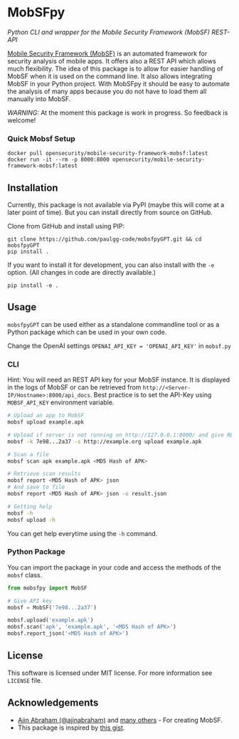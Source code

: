 # MobSFpy

_Python CLI and wrapper for the Mobile Security Framework (MobSF) REST-API_ 

[Mobile Security Framework (MobSF)](https://github.com/MobSF/Mobile-Security-Framework-MobSF) is an automated framework
for security analysis of mobile apps.
It offers also a REST API which allows much flexibility.
The idea of this package is to allow for easier handling of MobSF when it is used on the command line.
It also allows integrating MobSF in your Python project.
With MobSFpy it should be easy to automate the analysis of many apps because you do not have to load them all manually
into MobSF. 


_WARNING:_ At the moment this package is work in progress.
So feedback is welcome!


### Quick Mobsf Setup

```
docker pull opensecurity/mobile-security-framework-mobsf:latest
docker run -it --rm -p 8000:8000 opensecurity/mobile-security-framework-mobsf:latest
```


## Installation

Currently, this package is not available via PyPI (maybe this will come at a later point of time).
But you can install directly from source on GitHub.  

Clone from GitHub and install using PIP:

    git clone https://github.com/paulgg-code/mobsfpyGPT.git && cd mobsfpyGPT
    pip install .
    
If you want to install it for development, you can also install with the `-e` option. 
(All changes in code are directly available.)

    pip install -e .

## Usage

`mobsfpyGPT` can be used either as a standalone commandline tool or as a Python package which can be used in your own code.

Change the OpenAI settings `OPENAI_API_KEY = 'OPENAI_API_KEY'` in `mobsf.py`

### CLI

Hint: You will need an REST API key for your MobSF instance.
It is displayed in the logs of MobSF or can be retrieved from `http://<Server-IP/Hostname>:8000/api_docs`.
Best practice is to set the API-Key using `MOBSF_API_KEY` environment variable.

```bash
# Upload an app to MobSF
mobsf upload example.apk

# Upload if server is not running on http://127.0.0.1:8000/ and give REST API key explicit
mobsf -k 7e98...2a37 -s http://example.org upload example.apk

# Scan a file
mobsf scan apk example.apk <MD5 Hash of APK>

# Retrieve scan results
mobsf report <MD5 Hash of APK> json
# And save to file
mobsf report <MD5 Hash of APK> json -o result.json

# Getting help
mobsf -h
mobsf upload -h
```

You can get help everytime using the `-h` command.

### Python Package

You can import the package in your code and access the methods of the `mobsf` class.

```python
from mobsfpy import MobSF

# Give API key
mobsf = MobSF('7e98...2a37')

mobsf.upload('example.apk')
mobsf.scan('apk', 'example.apk', '<MD5 Hash of APK>')
mobsf.report_json('<MD5 Hash of APK>')
```

## License

This software is licensed under MIT license. For more information see `LICENSE` file.

## Acknowledgements

* [Ajin Abraham (@ajinabraham)](https://github.com/ajinabraham) and [many others](https://github.com/MobSF/Mobile-Security-Framework-MobSF#honorable-contributors) - For creating MobSF.
* This package is inspired by [this gist](https://gist.github.com/ajinabraham/0f5de3b0c7b7d3665e54740b9f536d81).
